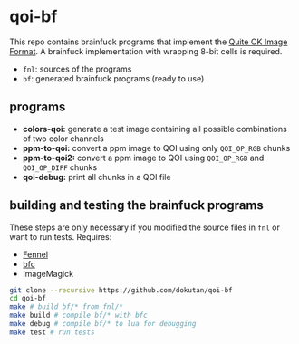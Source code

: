 # qoi-bf

This repo contains brainfuck programs that implement the [Quite OK Image Format](https://qoiformat.org/). A brainfuck implementation with wrapping 8-bit cells is required.

- `fnl`: sources of the programs
- `bf`: generated brainfuck programs (ready to use)

## programs

- **colors-qoi:** generate a test image containing all possible combinations of two color channels
- **ppm-to-qoi:** convert a ppm image to QOI using only `QOI_OP_RGB` chunks
- **ppm-to-qoi2:** convert a ppm image to QOI using `QOI_OP_RGB` and `QOI_OP_DIFF` chunks
- **qoi-debug:** print all chunks in a QOI file

## building and testing the brainfuck programs
These steps are only necessary if you modified the source files in `fnl` or want to run tests. Requires:
- [Fennel](https://fennel-lang.org/)
- [bfc](https://bfc.wilfred.me.uk/)
- ImageMagick
```sh
git clone --recursive https://github.com/dokutan/qoi-bf
cd qoi-bf
make # build bf/* from fnl/*
make build # compile bf/* with bfc
make debug # compile bf/* to lua for debugging
make test # run tests
```
